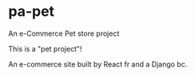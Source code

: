 # pa-pet

An e-Commerce Pet store project

This is a "pet project"!

An e-commerce site built by React fr and a Django bc.
